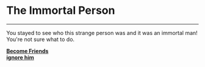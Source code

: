 # The Immortal Person

---

You stayed to see who this strange person was and it was an immortal man! You're not sure what to do. 

[**Become Friends**](help-escape.md)  
[**ignore him**](find-way.md)
